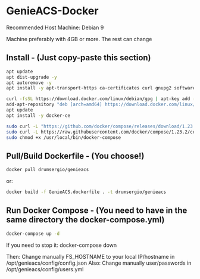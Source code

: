 # GenieACS-Docker

Recommended Host Machine: Debian 9

Machine preferably with 4GB or more. The rest can change

## Install - (Just copy-paste this section)

```bash
apt update
apt dist-upgrade -y
apt autoremove -y
apt install -y apt-transport-https ca-certificates curl gnupg2 software-properties-common sudo openssh-server htop avahi-daemon tcpdump wget

curl -fsSL https://download.docker.com/linux/debian/gpg | apt-key add -
add-apt-repository "deb [arch=amd64] https://download.docker.com/linux/debian $(lsb_release -cs) stable"
apt update
apt install -y docker-ce

sudo curl -L "https://github.com/docker/compose/releases/download/1.23.2/docker-compose-$(uname -s)-$(uname -m)" -o /usr/local/bin/docker-compose
sudo curl -L https://raw.githubusercontent.com/docker/compose/1.23.2/contrib/completion/bash/docker-compose -o /etc/bash_completion.d/docker-compose ## In order to enable command-line completion of Compose
sudo chmod +x /usr/local/bin/docker-compose
```

## Pull/Build Dockerfile - (You choose!)

```bash
docker pull drumsergio/genieacs
```
or:
```bash
docker build -f GenieACS.dockerfile . -t drumsergio/genieacs
```

## Run Docker Compose - (You need to have in the same directory the docker-compose.yml)

```bash
docker-compose up -d
```
If you need to stop it: docker-compose down


Then: Change manually FS_HOSTNAME to your local IP/hostname in /opt/genieacs/config/config.json
Also: Change manually user/passwords in /opt/genieacs/config/users.yml
